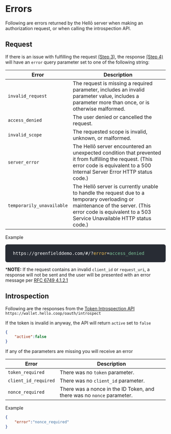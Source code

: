 # Errors

Following are errors returned by the Hellō server when making an authorization request, or when calling the introspection API.

## Request

If there is an issue with fulfilling the request [(Step 3)](/documentation/Integrating-hello.html#_3-make-request), the response [(Step 4)](/documentation/Integrating-hello.html#_4-receive-response) will have an `error` query parameter set to one of the following string:

|Error|Description|
|---|---|
|`invalid_request`| The request is missing a required parameter, includes an invalid parameter value, includes a parameter more than once, or is otherwise malformed. |
|`access_denied`| The user denied or cancelled the request. |
|`invalid_scope`| The requested scope is invalid, unknown, or malformed. |
|`server_error`| The Hellō server encountered an unexpected condition that prevented it from fulfilling the request. (This error code is equivalent to a 500 Internal Server Error HTTP status code.) |
|`temporarily_unavailable`| The Hellō server is currently unable to handle the request due to a temporary overloading or maintenance of the server. (This error code is equivalent to a 503 Service Unavailable HTTP status code.) |

Example 
<p style="background: #282c34; color: white; overflow-x: auto; border-radius: 6px; padding:  1.25rem 1.5rem; font-weight: 500; font-family: Consolas, Monaco, 'Andale Mono', 'Ubuntu Mono', monospace;">
https://greenfielddemo.com/#/?<span style="color: #f8c555">error</span>=<span style="color: #7ec699;">access_denied</span></p>


***NOTE:** If the request contains an invalid `client_id` or `request_uri`, a response will not be sent and the user will be presented with an error message per [RFC 6749 4.1.2.1](https://datatracker.ietf.org/doc/html/rfc6749#section-4.1.2.1)

## Introspection

Following are the responses from the [Token Introspection API](/documentation/Integrating-hello.html#_5-1-introspection) `https://wallet.hello.coop/oauth/introspect`

If the token is invalid in anyway, the API will return `active` set to `false`

```json
{
    "active":false
}
```
If any of the parameters are missing you will receive an error

|Error|Description|
|---|---|
|`token_required`| There was no `token` parameter. |
|`client_id_required`| There was no `client_id` parameter. |
|`nonce_required`| There was a nonce in the ID Token, and there was no `nonce` parameter. |

Example

```json
{
    "error":"nonce_required"
}
```